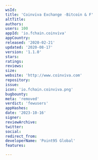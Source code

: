 ```yaml
---
wsId: 
title: 'Coinviva Exchange -Bitcoin & F'
altTitle: 
authors: 
users: 100
appId: 'io.fchain.coinviva'
appCountry: 
released: '2020-02-21'
updated: '2020-08-17'
version: '1.1.0'
stars: 
ratings: 
reviews: 
size: 
website: 'http://www.coinviva.com'
repository: 
issue: 
icon: 'io.fchain.coinviva.png'
bugbounty: 
meta: 'removed'
verdict: 'fewusers'
appHashes: 
date: '2023-10-16'
signer: 
reviewArchive: 
twitter: 
social: 
redirect_from: 
developerName: 'Point95 Global'
features: 

---
```


